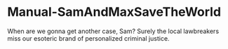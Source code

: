 # Manual-SamAndMaxSaveTheWorld
When are we gonna get another case, Sam? Surely the local lawbreakers miss our esoteric brand of personalized criminal justice. 
